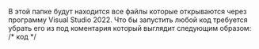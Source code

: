 В этой папке будут находится все файлы которые открываются через программу Visual Studio 2022.
Что бы запустить любой код требуется убрать его из под коментария который выглядит следующим образом:
/* 
код
*/
